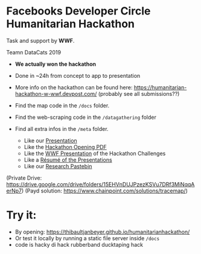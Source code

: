 # Facebooks Developer Circle Humanitarian Hackathon
Task and support by **WWF**.


Teamn DataCats 2019

- **We actually won the hackathon**
- Done in ~24h from concept to app to presentation
- More info on the hackathon can be found here: https://humanitarian-hackathon-w-wwf.devpost.com/ (probably see all submissions??)

- Find the map code in the `/docs` folder.
- Find the web-scraping code in the `/datagathering` folder
- Find all extra infos in the `/meta` folder.
  - Like our [Presentation](meta/DataCatsPitch.pdf)
  - Like the [Hackathon Opening PDF](meta/opening.pdf)
  - Like the [WWF Presentation](meta/WWF_Berlin_Hackathon_140619.pdf) of the Hackathon Challenges
  - Like a [Résumé of the Presentations](meta/Humanitarian-Hackathon-Resume.pdf)
  - Like our [Research Pastebin](meta/[DataCats]InformationDocument.pdf)
  
(Private Drive: https://drive.google.com/drive/folders/15EHVnDUJPzezKSVu7DRf3MiNqqAerNp7)
(Payd solution: https://www.chainpoint.com/solutions/tracemap/)

# Try it:
- By opening: https://thibaultjanbeyer.github.io/humanitarianhackathon/
- Or test it locally by running a static file server inside `/docs`
- code is hacky di hack rubberband ducktaping hack
